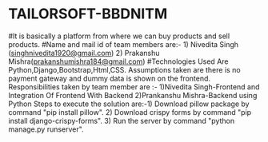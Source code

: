 # TAILORSOFT-BBDNITM
#It is basically a platform from where we can buy products and sell products.
#Name and mail id of team members are:- 1) Nivedita Singh (singhnivedita1920@gmail.com) 2) Prakanshu Mishra(prakanshumishra184@gmail.com)
#Technologies Used Are Python,Django,Bootstrap,Html,CSS. 
Assumptions taken are there is no payment gateway and dummy data is shown on the frontend.
Responsibilities taken by team member are :- 1)Nivedita Singh-Frontend and Integration Of Frontend With Backend 2)Prankanshu Mishra-Backend using Python Steps to execute the solution are:-1) Download pillow package by command "pip install pillow". 2) Download crispy forms by command "pip install django-crispy-forms". 3) Run the server by command "python manage.py runserver".
